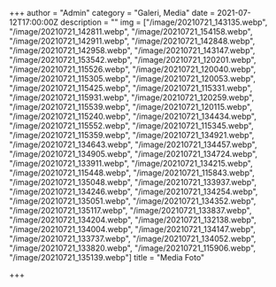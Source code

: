 +++
author = "Admin"
category = "Galeri, Media"
date = 2021-07-12T17:00:00Z
description = ""
img = ["/image/20210721_143135.webp", "/image/20210721_142811.webp", "/image/20210721_154158.webp", "/image/20210721_142911.webp", "/image/20210721_142848.webp", "/image/20210721_142958.webp", "/image/20210721_143147.webp", "/image/20210721_153542.webp", "/image/20210721_120201.webp", "/image/20210721_115526.webp", "/image/20210721_120040.webp", "/image/20210721_115305.webp", "/image/20210721_120053.webp", "/image/20210721_115425.webp", "/image/20210721_115331.webp", "/image/20210721_115931.webp", "/image/20210721_120259.webp", "/image/20210721_115539.webp", "/image/20210721_120115.webp", "/image/20210721_115240.webp", "/image/20210721_134434.webp", "/image/20210721_115552.webp", "/image/20210721_115345.webp", "/image/20210721_115359.webp", "/image/20210721_134921.webp", "/image/20210721_134643.webp", "/image/20210721_134457.webp", "/image/20210721_134905.webp", "/image/20210721_134724.webp", "/image/20210721_133911.webp", "/image/20210721_134215.webp", "/image/20210721_115448.webp", "/image/20210721_115843.webp", "/image/20210721_135048.webp", "/image/20210721_133937.webp", "/image/20210721_134246.webp", "/image/20210721_134254.webp", "/image/20210721_135051.webp", "/image/20210721_134352.webp", "/image/20210721_135117.webp", "/image/20210721_133837.webp", "/image/20210721_134204.webp", "/image/20210721_132138.webp", "/image/20210721_134004.webp", "/image/20210721_134147.webp", "/image/20210721_133737.webp", "/image/20210721_134052.webp", "/image/20210721_133820.webp", "/image/20210721_115906.webp", "/image/20210721_135139.webp"]
title = "Media Foto"

+++
